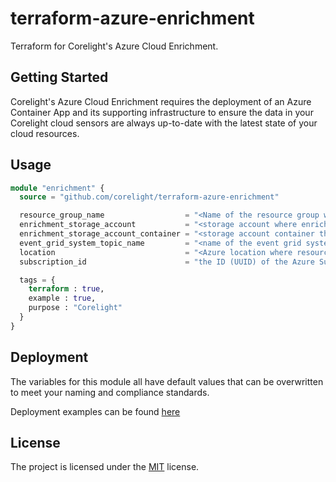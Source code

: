# terraform-azure-enrichment

Terraform for Corelight's Azure Cloud Enrichment.

## Getting Started

Corelight's Azure Cloud Enrichment requires the deployment of an Azure Container App and its
supporting infrastructure to ensure the data in your Corelight cloud sensors are
always up-to-date with the latest state of your cloud resources.

## Usage

```terraform
module "enrichment" {
  source = "github.com/corelight/terraform-azure-enrichment"

  resource_group_name                  = "<Name of the resource group where resources will be deployed>"
  enrichment_storage_account           = "<storage account where enrichment data will be centralized>"
  enrichment_storage_account_container = "<storage account container that will store the cloud resource data>"
  event_grid_system_topic_name         = "<name of the event grid system topic>"
  location                             = "<Azure location where resources will be deployed>"
  subscription_id                      = "the ID (UUID) of the Azure Subscription where resources will be deployed>"

  tags = {
    terraform : true,
    example : true,
    purpose : "Corelight"
  }
}
```

## Deployment

The variables for this module all have default values that can be overwritten
to meet your naming and compliance standards.

Deployment examples can be found [here](examples)

## License

The project is licensed under the [MIT][] license.

[MIT]: LICENSE
